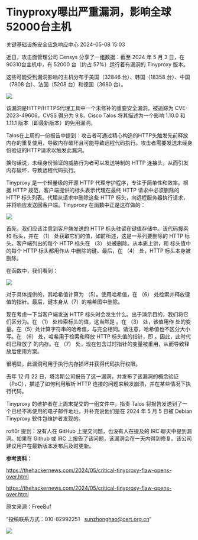 #  Tinyproxy曝出严重漏洞，影响全球52000台主机   
 关键基础设施安全应急响应中心   2024-05-08 15:03  
  
近日，攻击面管理公司 Censys 分享了一组数据：截至 2024 年 5 月 3 日，在90310台主机中，有 52000 台（约占 57%）运行着有漏洞的 Tinyproxy 版本。  
  
这些可能受到漏洞影响的主机分布于美国（32846 台）、韩国（18358 台）、中国（7808 台）、法国（5208 台）和德国（3680 台）。  
  
![](https://mmbiz.qpic.cn/mmbiz_jpg/qq5rfBadR3ib2adDiaSzFJ8oqFMDc3LhgUuqnGSOaa8GjdHgOxlVTXxdjeRrlQO4mwUk5kf42Cxcq0cLEVDc246Q/640?wx_fmt=jpeg&from=appmsg&tp=wxpic&wxfrom=5&wx_lazy=1&wx_co=1 "")  
  
该漏洞是HTTP/HTTPS代理工具中一个未修补的重要安全漏洞，被追踪为 CVE-2023-49606，CVSS 得分为 9.8，Cisco Talos 将其描述为一个影响 1.10.0 和 1.11.1 版本（即最新版本）的免用漏洞。  
  
Talos在上周的一份报告中提到：攻击者可通过精心构造的HTTP头触发先前释放内存的重复使用，导致内存破坏且可能导致远程代码执行。攻击者需要发送未经身份验证的HTTP请求以触发此漏洞。  
  
换句话说，未经身份验证的威胁行为者可以发送特制的 HTTP 连接头，从而引发内存破坏，导致远程代码执行。  
  
Tinyproxy 是一个轻量级的开源 HTTP 代理守护程序，专注于简单性和效率。根据 HTTP 规范，客户端提供的标头表示代理在最终 HTTP 请求中必须删除的 HTTP 标头列表。代理从请求中删除这些 HTTP 标头，向远程服务器执行请求，并将响应发送回客户端。Tinyproxy 在函数中正是这样做的：  
  
![](https://mmbiz.qpic.cn/mmbiz_jpg/qq5rfBadR3ib2adDiaSzFJ8oqFMDc3LhgU058TkXvLEXicdQiaXOV7jLBTMPpkwjqHsDpZVa1q28dSJWDKvgJrBA3w/640?wx_fmt=jpeg&from=appmsg&tp=wxpic&wxfrom=5&wx_lazy=1&wx_co=1 "")  
  
首先，我们应该注意到客户端发送的 HTTP 标头驻留在键值存储中。该代码搜索 和 标头，并在 （1） 处获取它们的值，如前所述，这是一系列要删除的 HTTP 标头。客户端列出的每个 HTTP 标头在 （3） 处被删除。从本质上讲，和 标头值中的每个 HTTP 标头都用作从 中删除的键。最后，在 （4） 处，HTTP 标头本身被删除。  
  
在函数中，我们看到：  
  
![](https://mmbiz.qpic.cn/mmbiz_jpg/qq5rfBadR3ib2adDiaSzFJ8oqFMDc3LhgUWXbb4xWicdauCNFVoCklnOYvk8Afp25cVdnUe4UukXJL9dO9sVOpVicQ/640?wx_fmt=jpeg&from=appmsg&tp=wxpic&wxfrom=5&wx_lazy=1&wx_co=1 "")  
  
对于具体提供的，其哈希值计算为 （5）。使用哈希值，在 （6） 处检索并释放键值的指针。最后，键本身从（7）的哈希图中删除。  
  
现在考虑一下当客户端发送 HTTP 标头时会发生什么。出于演示目的，我们将它们区分为。在 （1） 处检索标头的值，这当然是 。在 （3） 处，该值用作 处的变量。在（5）处计算字符串的哈希值，与完全相同。请注意，哈希值也不区分大小写。在 （6） 处，哈希用于检索和释放 HTTP 标头值的指针，即 。因此，此时代码已释放了 的内存。在 （7） 处，现在包含过时指针的变量被重用，从而导致释放后使用方案。  
  
很明显，此漏洞可用于执行内存损坏并获得代码执行权限。  
  
去年 12 月 22 日，塔洛斯公司报告了这一漏洞，并发布了该漏洞的概念验证（PoC），描述了如何利用解析 HTTP 连接的问题来触发崩溃，并在某些情况下执行代码。  
  
Tinyproxy 的维护者在上周末提交的一组文件中，指责 Talos 将报告发送到了一个已经不再使用的电子邮件地址，并补充说他们是在 2024 年 5 月 5 日被 Debian Tinyproxy 软件包维护者发现的。  
  
rofl0r 提到：没有人在 GitHub 上提交问题，也没有人在提及的 IRC 聊天中提到漏洞。如果在 Github 或 IRC 上报告了该问题，该漏洞会在一天内得到修复。该公司建议用户在最新版本发布后及时更新。  
  
**参考资料：**  
  
https://thehackernews.com/2024/05/critical-tinyproxy-flaw-opens-over.html  
  
https://thehackernews.com/2024/05/critical-tinyproxy-flaw-opens-over.html  
  
  
  
原文来源：FreeBuf  
  
“投稿联系方式：010-82992251   sunzhonghao@cert.org.cn”  
  
![](https://mmbiz.qpic.cn/sz_mmbiz_jpg/iaz5iaQYxGogvC8qicuLNlkT5ibJnwu1leQiabRVqFk4Sb3q1fqrDhicLBNAqVY4REuTetY1zBYuUdic0nVhZR4FHpAfg/640?wx_fmt=other&wxfrom=5&wx_lazy=1&wx_co=1&tp=webp "")  
  
